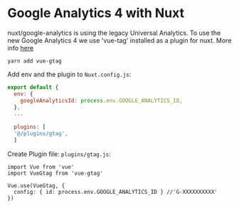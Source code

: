 # Google Analytics 4 with Nuxt

nuxt/google-analytics is using the legacy Universal Analytics. To use the new Google Analytics 4 we use 'vue-tag' installed as a plugin for nuxt. More info [here](https://stackoverflow.com/questions/64612031/setup-google-analytics-4-in-nuxt-js)


```shell
yarn add vue-gtag
```

Add env and the plugin to `Nuxt.config.js`: 
```js
export default {
  env: {
    googleAnalyticsId: process.env.GOOGLE_ANALYTICS_ID,
  },
  ...
  
  plugins: [
  '@/plugins/gtag',
  ]
```

Create Plugin file: `plugins/gtag.js`:
```
import Vue from 'vue'
import VueGtag from 'vue-gtag'

Vue.use(VueGtag, {
  config: { id: process.env.GOOGLE_ANALYTICS_ID } //'G-XXXXXXXXXX' 
})
```

